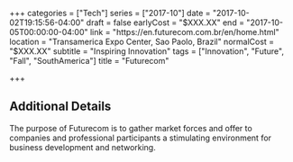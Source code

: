+++
categories = ["Tech"]
series = ["2017-10"]
date = "2017-10-02T19:15:56-04:00"
draft = false
earlyCost = "$XXX.XX"
end = "2017-10-05T00:00:00-04:00"
link = "https://en.futurecom.com.br/en/home.html"
location = "Transamerica Expo Center, Sao Paolo, Brazil"
normalCost = "$XXX.XX"
subtitle = "Inspiring Innovation"
tags = ["Innovation", "Future", "Fall", "SouthAmerica"]
title = "Futurecom"

+++
<!--more-->

## Additional Details

The purpose of Futurecom is to gather market forces and offer to companies and professional participants a stimulating environment for business development and networking.